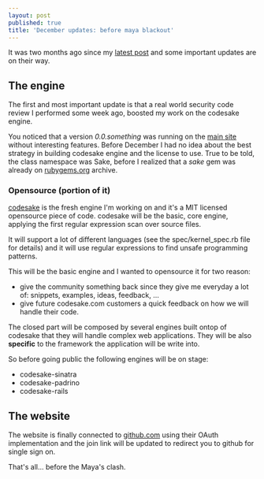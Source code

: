 ```yaml
---
layout: post
published: true
title: 'December updates: before maya blackout'
---
```


It was two months ago since my [latest post](http://blog.codesake.com/the-pitfall-of-automatic-code-review-what-codesake-won-t-become.html)
and some important updates are on their way.

## The engine

The first and most important update is that a real world security code review I
performed some week ago, boosted my work on the codesake engine.

You noticed that a version _0.0.something_ was running on the [main site](http://codesake.com) without interesting features.
Before December I had no idea about the best strategy in building codesake
engine and the license to use. True to be told, the class namespace was Sake,
before I realized that a _sake_ gem was already on
[rubygems.org](http://rubygems.org) archive.

### Opensource (portion of it)

[codesake](https://github.com/codesake/codesake) is the fresh engine I'm
working on and it's a MIT licensed opensource piece of code.
codesake will be the basic, core engine, applying the first regular expression
scan over source files.

It will support a lot of different languages (see the spec/kernel\_spec.rb file
for details) and it will use regular expressions to find unsafe programming
patterns.

This will be the basic engine and I wanted to opensource it for two reason:
* give the community something back since they give me everyday a lot of:
  snippets, examples, ideas, feedback, ...
* give future codesake.com customers a quick feedback on how we will handle
  their code.

The closed part will be composed by several engines built ontop of codesake
that they will handle complex web applications. They will be also **specific**
to the framework the application will be write into.

So before going public the following engines will be on stage:

* codesake-sinatra
* codesake-padrino
* codesake-rails

## The website

The website is finally connected to [github.com](https://github.com) using
their OAuth implementation and the join link will be updated to redirect you to
github for single sign on.

That's all... before the Maya's clash.
